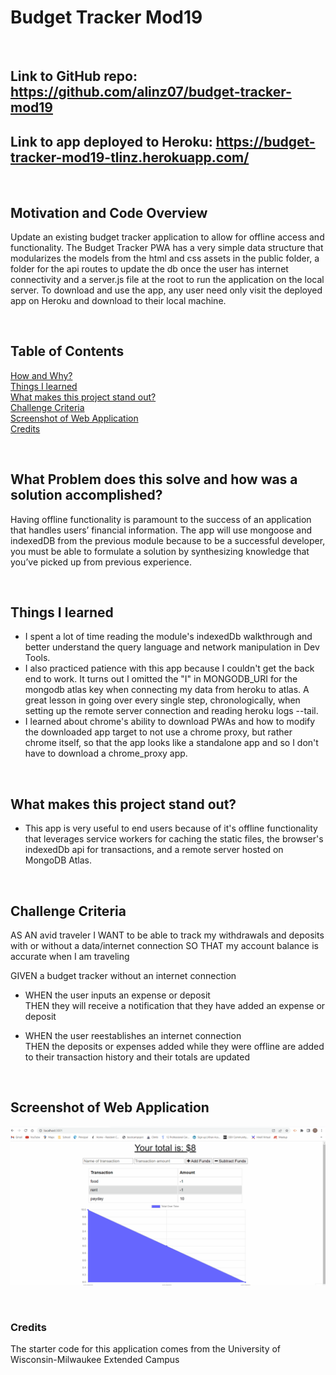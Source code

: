 # Budget Tracker Mod19

<br/>

## **Link** to GitHub repo: https://github.com/alinz07/budget-tracker-mod19

## **Link** to app deployed to Heroku: https://budget-tracker-mod19-tlinz.herokuapp.com/

<br/>

## **Motivation and Code Overview**

Update an existing budget tracker application to allow for offline access and functionality. The Budget Tracker PWA has a very simple data structure that modularizes the models from the html and css assets in the public folder, a folder for the api routes to update the db once the user has internet connectivity and a server.js file at the root to run the application on the local server. To download and use the app, any user need only visit the deployed app on Heroku and download to their local machine.

<br/>

## **Table of Contents**

[How and Why?](#what-problem-does-this-solve-and-how-was-a-solution-accomplished) <br/>
[Things I learned](#things-i-learned) <br/>
[What makes this project stand out?](#what-makes-this-project-stand-out) <br/>
[Challenge Criteria](#challenge-criteria)<br/>
[Screenshot of Web Application](#screenshot-of-web-application)<br/>
[Credits](#credits)<br/>

<br/>

## **What Problem does this solve and how was a solution accomplished?**

Having offline functionality is paramount to the success of an application that handles users’ financial information. The app will use mongoose and indexedDB from the previous module because to be a successful developer, you must be able to formulate a solution by synthesizing knowledge that you’ve picked up from previous experience.

<br/>

## **Things I learned**

-   I spent a lot of time reading the module's indexedDb walkthrough and better understand the query language and network manipulation in Dev Tools.
-   I also practiced patience with this app because I couldn't get the back end to work. It turns out I omitted the "I" in MONGODB_URI for the mongodb atlas key when connecting my data from heroku to atlas. A great lesson in going over every single step, chronologically, when setting up the remote server connection and reading heroku logs --tail.
-   I learned about chrome's ability to download PWAs and how to modify the downloaded app target to not use a chrome proxy, but rather chrome itself, so that the app looks like a standalone app and so I don't have to download a chrome_proxy app.

<br/>

## **What makes this project stand out?**

-   This app is very useful to end users because of it's offline functionality that leverages service workers for caching the static files, the browser's indexedDb api for transactions, and a remote server hosted on MongoDB Atlas.

<br/>

## **Challenge Criteria**

AS AN avid traveler
I WANT to be able to track my withdrawals and deposits with or without a data/internet connection
SO THAT my account balance is accurate when I am traveling

GIVEN a budget tracker without an internet connection<br/>

-   WHEN the user inputs an expense or deposit<br/>
    THEN they will receive a notification that they have added an expense or deposit

-   WHEN the user reestablishes an internet connection<br/>
    THEN the deposits or expenses added while they were offline are added to their transaction history and their totals are updated

    <br/>

## **Screenshot of Web Application**

![gif-of-webapp](./public/img/mod-19.gif)

<br/>

### **Credits**

The starter code for this application comes from the University of Wisconsin-Milwaukee Extended Campus
